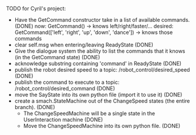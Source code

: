 TODO for Cyril's project:

 - Have the GetCommand constructor take in a list of available commands. (DONE)
 now: GetCommand() -> knows left/right/faster/...
 desired: GetCommand(['left', 'right', 'up', 'down', 'dance']) -> knows those commands
 - clear self.msg when entering/leaving ReadyState (DONE)
 - Give the dialogue system the ability to list the commands that it knows (in the GetCommand state) (DONE)
 - acknowledge substring containing 'command' in ReadyState (DONE)
 - publish the robot desired speed to a topic: /robot_control/desired_speed (DONE)
 - publish the command to execute to a topic: /robot_control/desired_command (DONE)
 - move the SayState into its own python file (import it to use it) (DONE)
 - create a smach.StateMachine out of the ChangeSpeed states (the entire branch). (DONE)
   - The ChangeSpeedMachine will be a single state in the UserInteraction machine (DONE)
   - Move the ChangeSpeedMachine into its own python file. (DONE)

